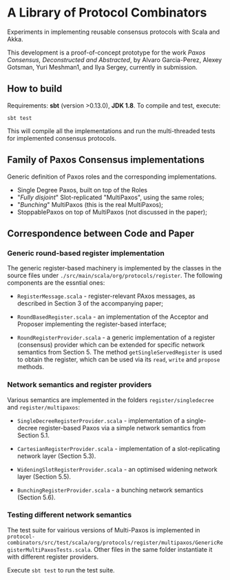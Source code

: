 # A Library of Protocol Combinators

Experiments in implementing reusable consensus protocols with Scala and Akka.

This development is a proof-of-concept prototype for the work _Paxos
Consensus, Deconstructed and Abstracted_, by Alvaro Garcia-Perez,
Alexey Gotsman, Yuri Meshman1, and Ilya Sergey, currently in submission.

## How to build

Requirements: **sbt** (version >0.13.0), **JDK 1.8**. To compile and test, execute:

```
sbt test 
```

This will compile all the implementations and run the multi-threaded
tests for implemented consensus protocols.

## Family of Paxos Consensus implementations

Generic definition of Paxos roles and the corresponding implementations. 
  
* Single Degree Paxos, built on top of the Roles
* "_Fully disjoint_" Slot-replicated "MultiPaxos", using the same roles;
* "_Bunching_" MultiPaxos (this is the real MultiPaxos);
* StoppablePaxos on top of MultiPaxos (not discussed in the paper);

## Correspondence between Code and Paper

### Generic round-based register implementation

The generic register-based machinery is implemented by the classes in
the source files under `./src/main/scala/org/protocols/register`. The
following components are the essntial ones:

* `RegisterMessage.scala` - register-relevant PAxos messages, as
  described in Section 3 of the accompanying paper;

* `RoundBasedRegister.scala` - an implementation of the Acceptor and
  Proposer implementing the register-based interface;

* `RoundRegisterProvider.scala` - a generic implementation of a
  register (consensus) provider which can be extended for specific
  network semantics from Section 5. The method
  `getSingleServedRegister` is used to obtain the register, which can
  be used via its `read`, `write` and `propose` methods.

### Network semantics and register providers

Various semantics are implemented in the folders `register/singledecree` and
`register/multipaxos`:

* `SingleDecreeRegisterProvider.scala` - implementation of a
  single-decree register-based Paxos via a simple network semantics
  from Section 5.1.

* `CartesianRegisterProvider.scala` - implementation of a
  slot-replicating network layer (Section 5.3).

* `WideningSlotRegisterProvider.scala` - an optimised widening network
  layer (Section 5.5).

* `BunchingRegisterProvider.scala` - a bunching network semantics
  (Section 5.6).

### Testing different network semantics

The test suite for vairious versions of Multi-Paxos is implemented in
`protocol-combinators/src/test/scala/org/protocols/register/multipaxos/GenericRegisterMultiPaxosTests.scala`. Other
files in the same folder instantiate it with different register
providers.

Execute `sbt test` to run the test suite.
